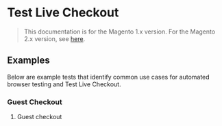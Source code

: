 # Test Live Checkout

> This documentation is for the Magento 1.x version. For the Magento 2.x version, see [here](https://nickolasburr.github.io/magento/extensions/2.x/testlivecheckout/latest).

## Examples

Below are example tests that identify common use cases for automated browser testing and Test Live Checkout.

### Guest Checkout

1. Guest checkout

